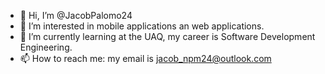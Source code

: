 - 👋 Hi, I’m @JacobPalomo24
- 👀 I’m interested in mobile applications an web applications.
- 🌱 I’m currently learning at the UAQ, my career is Software Development Engineering.
- 📫 How to reach me: my email is jacob_npm24@outlook.com

<!---
JacobPalomo24/JacobPalomo24 is a ✨ special ✨ repository because its `README.md` (this file) appears on your GitHub profile.
You can click the Preview link to take a look at your changes.
--->
